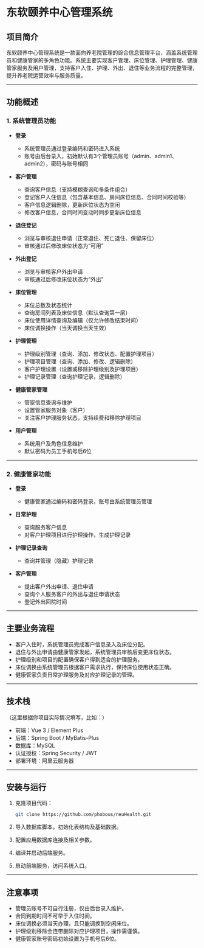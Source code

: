 

# 东软颐养中心管理系统

## 项目简介

东软颐养中心管理系统是一款面向养老院管理的综合信息管理平台，涵盖系统管理员和健康管家的多角色功能。系统主要实现客户管理、床位管理、护理管理、健康管家服务及用户管理，支持客户入住、护理、外出、退住等业务流程的完整管理，提升养老院运营效率与服务质量。

---

## 功能概述

### 1. 系统管理员功能

* **登录**

  * 系统管理员通过登录编码和密码进入系统
  * 账号由后台录入，初始默认有3个管理员账号（admin、admin1、admin2），密码与账号相同
* **客户管理**

  * 查询客户信息（支持模糊查询和多条件组合）
  * 登记客户入住信息（包含基本信息、房间床位信息、合同时间校验等）
  * 客户信息逻辑删除，更新床位状态为空闲
  * 修改客户信息，合同时间变动时同步更新床位信息
* **退住登记**

  * 浏览与审核退住申请（正常退住、死亡退住、保留床位）
  * 审核通过后修改床位状态为“可用”
* **外出登记**

  * 浏览与审核客户外出申请
  * 审核通过后修改床位状态为“外出”
* **床位管理**

  * 床位总数及状态统计
  * 查询房间列表及床位信息（默认查询第一层）
  * 床位使用详情查询及编辑（仅允许修改结束时间）
  * 床位调换操作（当天调换当天生效）
* **护理管理**

  * 护理级别管理（查询、添加、修改状态、配置护理项目）
  * 护理项目管理（查询、添加、修改、逻辑删除）
  * 客户护理设置（设置或移除护理级别及护理项目）
  * 护理记录管理（查询护理记录，逻辑删除）
* **健康管家管理**

  * 管家信息查询与维护
  * 设置管家服务对象（客户）
  * 关注客户护理服务状态，支持续费和移除护理项目
* **用户管理**

  * 系统用户及角色信息维护
  * 默认密码为员工手机号后6位

---

### 2. 健康管家功能

* **登录**

  * 健康管家通过编码和密码登录，账号由系统管理员管理
* **日常护理**

  * 查询服务客户信息
  * 对客户护理项目进行护理操作，生成护理记录
* **护理记录查询**

  * 查询并管理（隐藏）护理记录
* **客户管理**

  * 提出客户外出申请、退住申请
  * 查询个人服务客户的外出与退住申请状态
  * 登记外出回院时间

---

## 主要业务流程

* 客户入住时，系统管理员完成客户信息录入及床位分配。
* 退住与外出申请由健康管家发起，系统管理员审核后变更床位状态。
* 护理级别和项目的配置确保客户得到适合的护理服务。
* 床位调换由系统管理员根据客户需求执行，保持床位使用状态正确。
* 健康管家负责日常护理服务及对应护理记录的管理。

---

## 技术栈

（这里根据你项目实际情况填写，比如：）

* 前端：Vue 3 / Element Plus
* 后端：Spring Boot / MyBatis-Plus
* 数据库：MySQL
* 认证授权：Spring Security / JWT
* 部署环境：阿里云服务器

---

## 安装与运行

1. 克隆项目代码：

   ```bash
   git clone https://github.com/phobous/neuHealth.git
   ```
2. 导入数据库脚本，初始化表结构及基础数据。
3. 配置应用数据库连接及相关参数。
4. 编译并启动后端服务。
5. 启动前端服务，访问系统入口。

---

## 注意事项

* 管理员账号不可自行注册，仅由后台录入维护。
* 合同到期时间不可早于入住时间。
* 床位调换必须当天办理，且只能调换到空闲床位。
* 护理级别移除会连带删除对应护理项目，操作需谨慎。
* 健康管家账号密码初始设置为手机号后6位。

